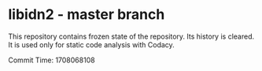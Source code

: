 # libidn2 - master branch

This repository contains frozen state of the repository.
Its history is cleared. It is used only for static code
analysis with Codacy.

Commit Time: 1708068108